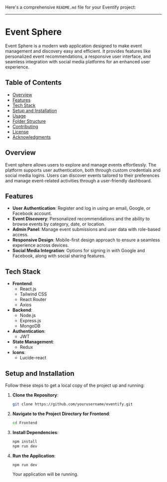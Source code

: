 Here's a comprehensive `README.md` file for your Eventify project:

---

# Event Sphere

Event Sphere is a modern web application designed to make event management and discovery easy and efficient. It provides features like personalized event recommendations, a responsive user interface, and seamless integration with social media platforms for an enhanced user experience.

## Table of Contents

- [Overview](#overview)
- [Features](#features)
- [Tech Stack](#tech-stack)
- [Setup and Installation](#setup-and-installation)
- [Usage](#usage)
- [Folder Structure](#folder-structure)
- [Contributing](#contributing)
- [License](#license)
- [Acknowledgments](#acknowledgments)

## Overview

Event sphere allows users to explore and manage events effortlessly. The platform supports user authentication, both through custom credentials and social media logins. Users can discover events tailored to their preferences and manage event-related activities through a user-friendly dashboard.

## Features

- **User Authentication**: Register and log in using an email, Google, or Facebook account.
- **Event Discovery**: Personalized recommendations and the ability to browse events by category, date, or location.
- **Admin Panel**: Manage event submissions and user data with role-based access.
- **Responsive Design**: Mobile-first design approach to ensure a seamless experience across devices.
- **Social Media Integration**: Options for signing in with Google and Facebook, along with social sharing features.

## Tech Stack

- **Frontend**: 
  - React.js
  - Tailwind CSS
  - React Router
  - Axios
- **Backend**:
  - Node.js
  - Express.js
  - MongoDB
- **Authentication**: 
  - JWT
- **State Management**: 
  - Redux
- **Icons**: 
  - Lucide-react

## Setup and Installation

Follow these steps to get a local copy of the project up and running:

1. **Clone the Repository**:
   ```bash
   git clone https://github.com/yourusername/eventify.git
   ```

2. **Navigate to the Project Directory for Frontend**:
   ```bash
   cd Frontend
   ```

3. **Install Dependencies**:
   ```bash
   npm install
   npm run dev
   ```

5. **Run the Application**:
   ```bash
   npm run dev
   ```
   Your application will be running.

